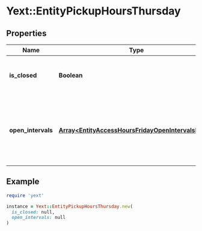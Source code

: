 # Yext::EntityPickupHoursThursday

## Properties

| Name | Type | Description | Notes |
| ---- | ---- | ----------- | ----- |
| **is_closed** | **Boolean** | Indicates if the pickup hours are \&quot;closed\&quot; on Thursday.  Filtering Type: &#x60;boolean&#x60; | [optional] |
| **open_intervals** | [**Array&lt;EntityAccessHoursFridayOpenIntervalsInner&gt;**](EntityAccessHoursFridayOpenIntervalsInner.md) | Contains the time intervals for which the Entity is open for pickup on Thursday. Note that if isClosed is set to true, \&quot;openIntervals\&quot; cannot be provided in an update.  Filtering Type: &#x60;list of object&#x60; | [optional] |

## Example

```ruby
require 'yext'

instance = Yext::EntityPickupHoursThursday.new(
  is_closed: null,
  open_intervals: null
)
```

